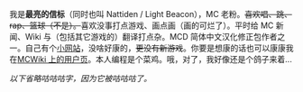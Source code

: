 我是**最亮的信标**（同时也叫 Nattiden / Light Beacon），MC 老粉。~~喜欢唱、跳、rap、篮球（不是）。~~喜欢没事打点游戏、画点画（画的可烂了）。平时给 MC 新闻、Wiki 与（包括其它游戏的）翻译打点杂。MCD 简体中文汉化修正包作者之一。自己有个[小网站](https://www.lightbeacon.top)，没啥好康的，~~更没有新游戏~~。你要是想康的话也可以康康我在[MCWiki 上的用户页](https://minecraft.fandom.com/zh/wiki/User:Light_beacon)。本人编程是个菜鸡。哦，对了，我好像还是个鸽子来着...

_以下省略咕咕咕字，因为它被咕咕咕了。_
